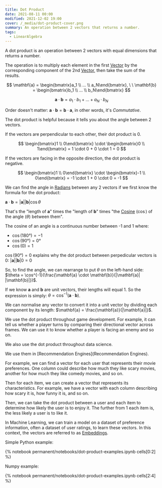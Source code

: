 ```yaml
---
title: Dot Product
date: 2021-08-11 00:00
modified: 2021-12-02 19:00
cover: /_media/dot-product-cover.png
summary: An operation between 2 vectors that returns a number.
tags:
  - LinearAlgebra
---
```


A dot product is an operation between 2 vectors with equal dimensions that returns a number.

The operation is to multiply each element in the first [Vector](vector.md) by the corresponding component of the 2nd [Vector](vector.md), then take the sum of the results.

$$
\mathbf{a} = \begin{bmatrix}a_1 \\ ... \\ a_N\end{bmatrix},  \ \  \mathbf{b} = \begin{bmatrix}b_1 \\ ... \\ b_N\end{bmatrix}
$$

$$
\mathbf{a} \cdot \mathbf{b} = a_1 \cdot b_1 + ... + a_N \cdot b_N
$$

Order doesn't matter: $\mathbf{a} \cdot \mathbf{b} = \mathbf{b} \cdot \mathbf{a}$, in other words, it's *Commutative*.

The dot product is helpful because it tells you about the angle between 2 vectors.

If the vectors are perpendicular to each other, their dot product is 0.

$$
\begin{bmatrix}1 \\ 0\end{bmatrix} \cdot \begin{bmatrix}0 \\ 1\end{bmatrix} = 1 \cdot 0 + 0 \cdot 1 = 0
$$

If the vectors are facing in the opposite direction, the dot product is negative.

$$
\begin{bmatrix}1 \\ 0\end{bmatrix} \cdot \begin{bmatrix}-1 \\ 0\end{bmatrix} = -1 \cdot 1 + 0 \cdot 0 = -1
$$

We can find the angle in [Radians](radians.md) between any 2 vectors if we first know the formula for the dot product:

$\mathbf{a} \cdot \mathbf{b} = |\mathbf{a}| |\mathbf{b}| \cos\theta$

That's the "length of $\mathbf{a}$" times the "length of $\mathbf{b}$" times "the [Cosine](permanent/cosine.md) ($\cos$) of the angle ($\theta$) between them".

The cosine of an angle is a continuous number between -1 and 1 where:

* $\cos(180°) = -1$
* $\cos(90°) = 0°$
* $\cos(0) = 1$

$\cos(90°) = 0$ explains why the dot product between perpedicular vectors is 0: $|\mathbf{a}| |\mathbf{b}| 0 = 0$

So, to find the angle, we can rearrange to put $\theta$ on the left-hand side: $\theta = \cos^{-1}(\frac{\mathbf{a} \cdot \mathbf{b}}{|\mathbf{a}| |\mathbf{b}|})$.

If we know $\mathbf{a}$ and $\mathbf{b}$ are unit vectors, their lengths will equal 1. So the expression is simply: $\theta = \cos^{-1}(\mathbf{a} \cdot \mathbf{b})$.

We can normalise any vector to convert it into a unit vector by dividing each component by its length: $\mathbf{a} = \frac{\mathbf{a}}{|\mathbf{a}|}$.

We use the dot product throughout game development. For example, it can tell us whether a player turns by comparing their directional vector across frames. We can use it to know whether a player is facing an enemy and so on.

We also use the dot product throughout data science.

We use them in [Recommendation Engines](Recommendation Engines).

For example, we can find a vector for each user that represents their movie preferences. One column could describe how much they like scary movies, another for how much they like comedy movies, and so on.

Then for each item, we can create a vector that represents its characteristics. For example, we have a vector with each column describing how scary it is, how funny it is, and so on.

Then, we can take the dot product between a user and each item to determine how likely the user is to enjoy it. The further from 1 each item is, the less likely a user is to like it.

In Machine Learning, we can train a model on a dataset of preference information, often a dataset of user ratings, to learn these vectors. In this context, the vectors are referred to as [Embeddings](Embeddings).

Simple Python example:

{% notebook permanent/notebooks/dot-product-examples.ipynb cells[0:2] %}

Numpy example:

{% notebook permanent/notebooks/dot-product-examples.ipynb cells[2:4] %}
